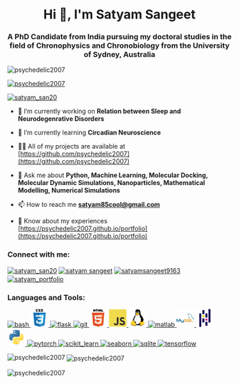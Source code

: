 <h1 align="center">Hi 👋, I'm Satyam Sangeet</h1>
<h3 align="center">A PhD Candidate from India pursuing my doctoral studies in the field of Chronophysics and Chronobiology from the University of Sydney, Australia</h3>

<p align="left"> <img src="https://komarev.com/ghpvc/?username=psychedelic2007&label=Profile%20views&color=0e75b6&style=flat" alt="psychedelic2007" /> </p>

<p align="left"> <a href="https://github.com/ryo-ma/github-profile-trophy"><img src="https://github-profile-trophy.vercel.app/?username=psychedelic2007" alt="psychedelic2007" /></a> </p>

<p align="left"> <a href="https://twitter.com/satyam_san20" target="blank"><img src="https://img.shields.io/twitter/follow/satyam_san20?logo=twitter&style=for-the-badge" alt="satyam_san20" /></a> </p>

- 🔭 I’m currently working on **Relation between Sleep and Neurodegenrative Disorders**

- 🌱 I’m currently learning **Circadian Neuroscience**

- 👨‍💻 All of my projects are available at [https://github.com/psychedelic2007](https://github.com/psychedelic2007)

- 💬 Ask me about **Python, Machine Learning, Molecular Docking, Molecular Dynamic Simulations, Nanoparticles, Mathematical Modelling, Numerical Simulations**

- 📫 How to reach me **satyam85cool@gmail.com**

- 📄 Know about my experiences [https://psychedelic2007.github.io/portfolio](https://psychedelic2007.github.io/portfolio)

<h3 align="left">Connect with me:</h3>
<p align="left">
<a href="https://twitter.com/satyam_san20" target="blank"><img align="center" src="https://raw.githubusercontent.com/rahuldkjain/github-profile-readme-generator/master/src/images/icons/Social/twitter.svg" alt="satyam_san20" height="30" width="40" /></a>
<a href="https://linkedin.com/in/satyam-sangeet-a8a604119" target="blank"><img align="center" src="https://raw.githubusercontent.com/rahuldkjain/github-profile-readme-generator/master/src/images/icons/Social/linked-in-alt.svg" alt="satyam sangeet" height="30" width="40" /></a>
<a href="https://www.youtube.com/channel/UCxbkRzZLmMiBTOnqUu7BjaA" target="blank"><img align="center" src="https://raw.githubusercontent.com/rahuldkjain/github-profile-readme-generator/master/src/images/icons/Social/youtube.svg" alt="satyamsangeet9163" height="30" width="40" /></a>
<a href="https://psychedelic2007.github.io/portfolio/" target="_blank"><img align="center" src="https://www.svgrepo.com/show/116369/earth-globe-tool.svg" alt="satyam_portfolio" height="30" width="40" /></a>
</p>

<h3 align="left">Languages and Tools:</h3>
<p align="left"> <a href="https://www.gnu.org/software/bash/" target="_blank" rel="noreferrer"> <img src="https://www.vectorlogo.zone/logos/gnu_bash/gnu_bash-icon.svg" alt="bash" width="40" height="40"/> </a> <a href="https://www.w3schools.com/css/" target="_blank" rel="noreferrer"> <img src="https://raw.githubusercontent.com/devicons/devicon/master/icons/css3/css3-original-wordmark.svg" alt="css3" width="40" height="40"/> </a> <a href="https://flask.palletsprojects.com/" target="_blank" rel="noreferrer"> <img src="https://www.vectorlogo.zone/logos/pocoo_flask/pocoo_flask-icon.svg" alt="flask" width="40" height="40"/> </a> <a href="https://git-scm.com/" target="_blank" rel="noreferrer"> <img src="https://www.vectorlogo.zone/logos/git-scm/git-scm-icon.svg" alt="git" width="40" height="40"/> </a> <a href="https://www.w3.org/html/" target="_blank" rel="noreferrer"> <img src="https://raw.githubusercontent.com/devicons/devicon/master/icons/html5/html5-original-wordmark.svg" alt="html5" width="40" height="40"/> </a> <a href="https://developer.mozilla.org/en-US/docs/Web/JavaScript" target="_blank" rel="noreferrer"> <img src="https://raw.githubusercontent.com/devicons/devicon/master/icons/javascript/javascript-original.svg" alt="javascript" width="40" height="40"/> </a> <a href="https://www.linux.org/" target="_blank" rel="noreferrer"> <img src="https://raw.githubusercontent.com/devicons/devicon/master/icons/linux/linux-original.svg" alt="linux" width="40" height="40"/> </a> <a href="https://www.mathworks.com/" target="_blank" rel="noreferrer"> <img src="https://upload.wikimedia.org/wikipedia/commons/2/21/Matlab_Logo.png" alt="matlab" width="40" height="40"/> </a> <a href="https://www.mysql.com/" target="_blank" rel="noreferrer"> <img src="https://raw.githubusercontent.com/devicons/devicon/master/icons/mysql/mysql-original-wordmark.svg" alt="mysql" width="40" height="40"/> </a> <a href="https://pandas.pydata.org/" target="_blank" rel="noreferrer"> <img src="https://raw.githubusercontent.com/devicons/devicon/2ae2a900d2f041da66e950e4d48052658d850630/icons/pandas/pandas-original.svg" alt="pandas" width="40" height="40"/> </a> <a href="https://www.python.org" target="_blank" rel="noreferrer"> <img src="https://raw.githubusercontent.com/devicons/devicon/master/icons/python/python-original.svg" alt="python" width="40" height="40"/> </a> <a href="https://pytorch.org/" target="_blank" rel="noreferrer"> <img src="https://www.vectorlogo.zone/logos/pytorch/pytorch-icon.svg" alt="pytorch" width="40" height="40"/> </a> <a href="https://scikit-learn.org/" target="_blank" rel="noreferrer"> <img src="https://upload.wikimedia.org/wikipedia/commons/0/05/Scikit_learn_logo_small.svg" alt="scikit_learn" width="40" height="40"/> </a> <a href="https://seaborn.pydata.org/" target="_blank" rel="noreferrer"> <img src="https://seaborn.pydata.org/_images/logo-mark-lightbg.svg" alt="seaborn" width="40" height="40"/> </a> <a href="https://www.sqlite.org/" target="_blank" rel="noreferrer"> <img src="https://www.vectorlogo.zone/logos/sqlite/sqlite-icon.svg" alt="sqlite" width="40" height="40"/> </a> <a href="https://www.tensorflow.org" target="_blank" rel="noreferrer"> <img src="https://www.vectorlogo.zone/logos/tensorflow/tensorflow-icon.svg" alt="tensorflow" width="40" height="40"/> </a> </p>

<p><img align="left" src="https://github-readme-stats.vercel.app/api/top-langs?username=psychedelic2007&show_icons=true&locale=en&layout=compact" alt="psychedelic2007" /></p>

<p>&nbsp;<img align="center" src="https://github-readme-stats.vercel.app/api?username=psychedelic2007&show_icons=true&locale=en" alt="psychedelic2007" /></p>

<p><img align="center" src="https://github-readme-streak-stats.herokuapp.com/?user=psychedelic2007&" alt="psychedelic2007" /></p>
